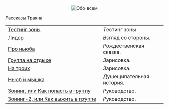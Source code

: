 &nbsp;
<p style='text-align: center'>
    <img src="/img/tit_about_all.gif" alt='Обо всем' />
</p>

<p class='text-center'>
    <i class="letter letter-r">Р</i>ассказы Траяна
</p>

<table class='table-links'>
<tr>
    <td style='width:60%'><a href='/all/trayan/trayn_lyrics/'>Тестинг зоны</a></td>
    <td><i class='letter letter-t'>Т</i>естинг зоны</td>
</tr>
<tr>
    <td><a href='/all/trayan/trayn_lyrics1/'>Лидер</a></td>
    <td><i class='letter letter-v'>В</i>згляд со стороны.</td>
</tr>
<tr>
    <td><a href='/all/trayan/trayn_lyrics2/'>Про ньюба</a></td>
    <td><i class='letter letter-r'>Р</i>ождественская сказка.</td>
</tr>
<tr>
    <td><a href='/all/trayan/trayn_lyrics3/'>Группа на отдыхе</a></td>
    <td><i class='letter letter-z'>З</i>арисовка.</td>
</tr>
<tr>
    <td><a href='/all/trayan/trayn_lyrics4/'>На троих</a></td>
    <td><i class='letter letter-z'>З</i>арисовка.</td>
</tr>
<tr>
    <td><a href='/all/trayan/trayn_lyrics5/'>Ньюб и мышка</a></td>
    <td><i class='letter letter-d'>Д</i>ушещипательная история.</td>
</tr>
<tr>
    <td><a href='/all/trayan/trayn_lyrics6/'>Зонинг, или Как попасть в группу</a></td>
    <td><i class='letter letter-r'>Р</i>уководство.</td>
</tr>
<tr>
    <td><a href='/all/trayan/trayn_lyrics7/'>Зонинг-2, или Как выжить в группе</a></td>
    <td><i class='letter letter-r'>Р</i>уководство.</td>
</tr>
</table>
